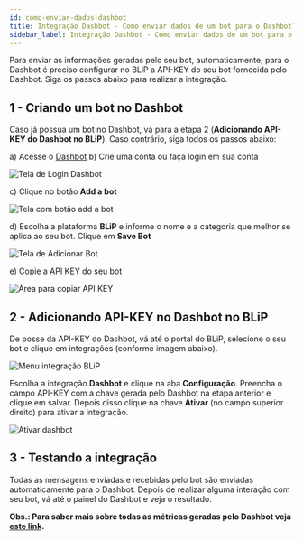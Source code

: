```yaml
---
id: como-enviar-dados-dashbot
title: Integração Dashbot - Como enviar dados de um bot para o Dashbot?
sidebar_label: Integração Dashbot - Como enviar dados de um bot para o Dashbot?
---
```


Para enviar as informações geradas pelo seu bot, automaticamente, para o Dashbot é preciso configurar no BLiP a API-KEY do seu bot fornecida pelo Dashbot. Siga os passos abaixo para realizar a integração.

## 1 - Criando um bot no Dashbot

Caso já possua um bot no Dashbot, vá para a etapa 2 (**Adicionando API-KEY do Dashbot no BLiP**). Caso contrário, siga todos os passos abaixo:

a) Acesse o [Dashbot](https://reports.dashbot.io/login)
b) Crie uma conta ou faça login em sua conta

![Tela de Login Dashbot](/img/analytics/dashbot/dashbot-como-enviar-dados-dashbot-1.png)<br>

c) Clique no botão **Add a bot**

![Tela com botão add a bot](/img/analytics/dashbot/dashbot-como-enviar-dados-dashbot-2.png)<br>

d) Escolha a plataforma **BLiP** e informe o nome e a categoria que melhor se aplica ao seu bot. Clique em **Save Bot**

![Tela de Adicionar Bot](/img/analytics/dashbot/dashbot-como-enviar-dados-dashbot-3.png)<br>

e) Copie a API KEY do seu bot

![Área para copiar API KEY](/img/analytics/dashbot/dashbot-como-enviar-dados-dashbot-4.png)<br>

## 2 - Adicionando API-KEY no Dashbot no BLiP

De posse da API-KEY do Dashbot, vá até o portal do BLiP, selecione o seu bot e clique em integrações (conforme imagem abaixo).

![Menu integração BLiP](/img/analytics/dashbot/dashbot-como-enviar-dados-dashbot-5.png)<br>

Escolha a integração **Dashbot** e clique na aba **Configuração**. Preencha o campo API-KEY com a chave gerada pelo Dashbot na etapa anterior e clique em salvar. Depois disso clique na chave **Ativar** (no campo superior direito) para ativar a integração.

![Ativar dashbot](/img/analytics/dashbot/dashbot-como-enviar-dados-dashbot-6.png)<br>

## 3 - Testando a integração

Todas as mensagens enviadas e recebidas pelo bot são enviadas automaticamente para o Dashbot. Depois de realizar alguma interação com seu bot, vá até o painel do Dashbot e veja o resultado.

**Obs.: Para saber mais sobre todas as métricas geradas pelo Dashbot veja [este link](https://www.dashbot.io/tour).**